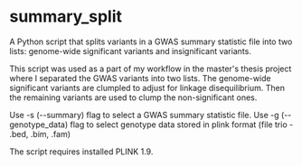 # summary_split
A Python script that splits variants in a GWAS summary statistic file into two lists: genome-wide significant variants and insignificant variants.

This script was used as a part of my workflow in the master's thesis project where I separated the GWAS variants into two lists.
The genome-wide significant variants are clumpled to adjust for linkage disequilibrium. Then the remaining variants are used to clump the non-significant ones. 

Use -s (--summary) flag to select a GWAS summary statistic file.
Use -g (--genotype_data) flag to select genotype data stored in plink format (file trio - .bed, .bim, .fam)

The script requires installed PLINK 1.9.
